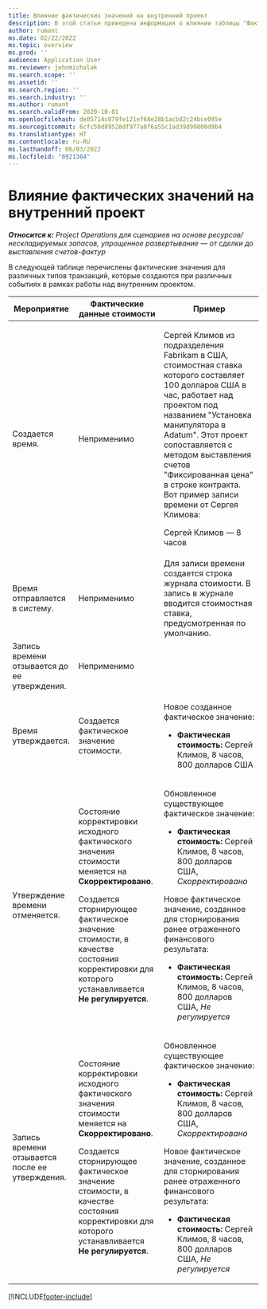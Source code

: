 ```yaml
---
title: Влияние фактических значений на внутренний проект
description: В этой статье приведена информация о влиянии таблицы "Фактические значения" на различные события внутреннего проекта в Microsoft Dynamics 365 Project Operations.
author: rumant
ms.date: 02/22/2022
ms.topic: overview
ms.prod: ''
audience: Application User
ms.reviewer: johnmichalak
ms.search.scope: ''
ms.assetid: ''
ms.search.region: ''
ms.search.industry: ''
ms.author: rumant
ms.search.validFrom: 2020-10-01
ms.openlocfilehash: de05714c079fe121ef68e28b1acb82c24bce095e
ms.sourcegitcommit: 6cfc50d89528df977a8f6a55c1ad39d99800d9b4
ms.translationtype: HT
ms.contentlocale: ru-RU
ms.lasthandoff: 06/03/2022
ms.locfileid: "8921364"
---
```

# <a name="actuals-impact-for-an-internal-project"></a>Влияние фактических значений на внутренний проект

_**Относится к:** Project Operations для сценариев на основе ресурсов/нескладируемых запасов, упрощенное развертывание — от сделки до выставления счетов-фактур_

В следующей таблице перечислены фактические значения для различных типов транзакций, которые создаются при различных событиях в рамках работы над внутренним проектом.

| Мероприятие | Фактические данные стоимости | Пример |
|---|---|---|
| Создается время. | Неприменимо | <p>Сергей Климов из подразделения Fabrikam в США, стоимостная ставка которого составляет 100 долларов США в час, работает над проектом под названием "Установка манипулятора в Adatum". Этот проект сопоставляется с методом выставления счетов "Фиксированная цена" в строке контракта. Вот пример записи времени от Сергея Климова:</p><p>Сергей Климов — 8 часов</p> |
| Время отправляется в систему. | Неприменимо | Для записи времени создается строка журнала стоимости. В запись в журнале вводится стоимостная ставка, предусмотренная по умолчанию. |
| Запись времени отзывается до ее утверждения. | Неприменимо | |
| Время утверждается. | Создается фактическое значение стоимости. | <p>Новое созданное фактическое значение:</p><ul><li>**Фактическая стоимость:** Сергей Климов, 8 часов, 800 долларов США</li></ul> |
| Утверждение времени отменяется. | <p>Состояние корректировки исходного фактического значения стоимости меняется на **Скорректировано**.</p><p>Создается сторнирующее фактическое значение стоимости, в качестве состояния корректировки для которого устанавливается **Не регулируется**.</p> | <p>Обновленное существующее фактическое значение:</p><ul><li>**Фактическая стоимость:** Сергей Климов, 8 часов, 800 долларов США, *Скорректировано*</li></ul><p>Новое фактическое значение, созданное для сторнирования ранее отраженного финансового результата:</p><ul><li>**Фактическая стоимость:** Сергей Климов, 8 часов, 800 долларов США, *Не регулируется*</li></ul> |
| Запись времени отзывается после ее утверждения. | <p>Состояние корректировки исходного фактического значения стоимости меняется на **Скорректировано**.</p><p>Создается сторнирующее фактическое значение стоимости, в качестве состояния корректировки для которого устанавливается **Не регулируется**.</p> | <p>Обновленное существующее фактическое значение:</p><ul><li>**Фактическая стоимость:** Сергей Климов, 8 часов, 800 долларов США, *Скорректировано*</li></ul><p>Новое фактическое значение, созданное для сторнирования ранее отраженного финансового результата:</p><ul><li>**Фактическая стоимость:** Сергей Климов, 8 часов, 800 долларов США, *Не регулируется*</li></ul> |

[!INCLUDE[footer-include](../includes/footer-banner.md)]
